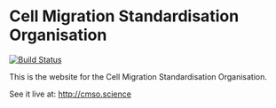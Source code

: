 
# Cell Migration Standardisation Organisation

[![Build Status](https://travis-ci.org/CellMigStandOrg/cellmigstandorg.github.io.svg?branch=master)](https://travis-ci.org/CellMigStandOrg/cellmigstandorg.github.io)

This is the website for the Cell Migration Standardisation Organisation.

See it live at:  http://cmso.science


